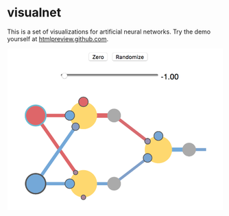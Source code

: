 # visualnet

This is a set of visualizations for artificial neural networks. Try the demo yourself at [htmlpreview.github.com](http://htmlpreview.github.io/?https://github.com/unixpickle/visualnet/blob/master/network/index.html).

![Network screenshot](network_screenshot.png)

